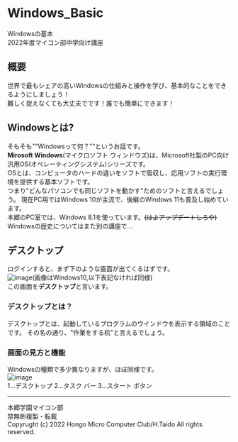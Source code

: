 # Windows_Basic
Windowsの基本  
2022年度マイコン部中学向け講座  
## 概要
世界で最もシェアの高いWindowsの仕組みと操作を学び、基本的なことをできるようにしましょう！  
難しく捉えなくても大丈夫でです！誰でも簡単にできます！
## Windowsとは?
そもそも""Windowsって何？""というお話です。  
**Mirosoft Windows**(マイクロソフト ウィンドウズ)は、Microsoft社製のPC向け汎用OS(オペレーティングシステム)シリーズです。  
OSとは、コンピュータのハードの違いをソフトで吸収し、応用ソフトの実行環境を提供する基本ソフトです。  
つまり"どんなパソコンでも同じソフトを動かす"ためのソフトと言えるでしょう。
現在PC用ではWindows 10が主流で、後継のWindows 11も普及し始めています。  
本郷のPC室では、Windows 8.1を使っています。~~(はよアップデートしろや)~~  
Windowsの歴史についてはまた別の講座で...    
## デスクトップ
ログインすると、まず下のような画面が出てくるはずです。  
![image](https://user-images.githubusercontent.com/91722200/170894848-6ca0abe6-4c4e-44ad-835a-f4ed1f295c76.png)(画像はWindows10,以下表記なければ同様)  
この画面を**デスクトップ**と言います。  
### デスクトップとは？
デスクトップとは、起動しているプログラムのウインドウを表示する領域のことです。
その名の通り、"作業をする机"と言えるでしょう。
### 画面の見方と機能
Windowsの種類で多少異なりますが、ほぼ同様です。  
![image](https://user-images.githubusercontent.com/91722200/170895140-f83a1db4-6d51-4382-abc0-153a09a2a9c6.png)  
1...デスクトップ
2...タスク バー
3...スタート ボタン

---
本郷学園マイコン部  
禁無断複製・転載  
Copyrught (c) 2022 Hongo Micro Computer Club/H.Taido All rights reserved.
